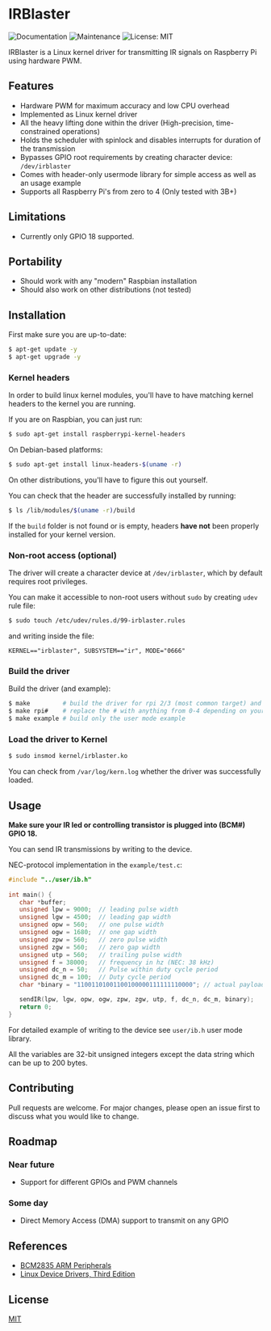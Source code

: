 # IRBlaster

<p>
  <img alt="Documentation" src="https://img.shields.io/badge/documentation-yes-brightgreen.svg" target="_blank" />
  <img alt="Maintenance" src="https://img.shields.io/badge/Maintained%3F-yes-green.svg" target="_blank" />
  <img alt="License: MIT" src="https://img.shields.io/badge/License-MIT-yellow.svg" target="_blank" />
</p>

IRBlaster is a Linux kernel driver for transmitting IR signals on Raspberry Pi using hardware PWM.


## Features
- Hardware PWM for maximum accuracy and low CPU overhead
- Implemented as Linux kernel driver
- All the heavy lifting done within the driver (High-precision, time-constrained operations)
- Holds the scheduler with spinlock and disables interrupts for duration of the transmission
- Bypasses GPIO root requirements by creating character device: `/dev/irblaster`
- Comes with header-only usermode library for simple access as well as an usage example
- Supports all Raspberry Pi's from zero to 4 (Only tested with 3B+)

## Limitations
- Currently only GPIO 18 supported.

## Portability
- Should work with any "modern" Raspbian installation
- Should also work on other distributions (not tested)

## Installation
First make sure you are up-to-date:
```bash
$ apt-get update -y
$ apt-get upgrade -y
```
### Kernel headers
In order to build linux kernel modules, you'll have to have matching kernel headers to the kernel you are running.

If you are on Raspbian, you can just run:

```bash
$ sudo apt-get install raspberrypi-kernel-headers
```
On Debian-based platforms:
```bash
$ sudo apt-get install linux-headers-$(uname -r)
```
On other distributions, you'll have to figure this out yourself.

You can check that the header are successfully installed by running:
```bash
$ ls /lib/modules/$(uname -r)/build
```
If the `build` folder is not found or is empty, headers **have not** been properly installed for your kernel version.

### Non-root access (optional)
The driver will create a character device at `/dev/irblaster`, which by default requires root privileges.

You can make it accessible to non-root users without `sudo` by creating `udev` rule file:
```bash
$ sudo touch /etc/udev/rules.d/99-irblaster.rules
```
and writing inside the file:
```
KERNEL=="irblaster", SUBSYSTEM=="ir", MODE="0666"
```

### Build the driver
Build the driver (and example):
```bash
$ make         # build the driver for rpi 2/3 (most common target) and user mode example
$ make rpi#    # replace the # with anything from 0-4 depending on your Raspberry Pi model.
$ make example # build only the user mode example
```

### Load the driver to Kernel
```bash
$ sudo insmod kernel/irblaster.ko
```
You can check from `/var/log/kern.log` whether the driver was successfully loaded.

## Usage
**Make sure your IR led or controlling transistor is plugged into (BCM#) GPIO 18.**

You can send IR transmissions by writing to the device.

NEC-protocol implementation in the `example/test.c`:

```C
#include "../user/ib.h"
 
int main() {
   char *buffer;
   unsigned lpw = 9000;  // leading pulse width
   unsigned lgw = 4500;  // leading gap width
   unsigned opw = 560;   // one pulse width
   unsigned ogw = 1680;  // one gap width 
   unsigned zpw = 560;   // zero pulse width
   unsigned zgw = 560;   // zero gap width
   unsigned utp = 560;   // trailing pulse width
   unsigned f = 38000;   // frequency in hz (NEC: 38 kHz)
   unsigned dc_n = 50;   // Pulse within duty cycle period
   unsigned dc_m = 100;  // Duty cycle period
   char *binary = "11001101001100100000111111110000"; // actual payload to be transmitted

   sendIR(lpw, lgw, opw, ogw, zpw, zgw, utp, f, dc_n, dc_m, binary);
   return 0;
}
```

For detailed example of writing to the device see `user/ib.h` user mode library.

All the variables are 32-bit unsigned integers except the data string which can be up to 200 bytes. 

## Contributing
Pull requests are welcome. For major changes, please open an issue first to discuss what you would like to change.

## Roadmap
### Near future
- Support for different GPIOs and PWM channels
### Some day
- Direct Memory Access (DMA) support to transmit on any GPIO

## References
- [BCM2835 ARM Peripherals](https://www.raspberrypi.org/app/uploads/2012/02/BCM2835-ARM-Peripherals.pdf)
- [Linux Device Drivers, Third Edition](https://lwn.net/Kernel/LDD3/)
## License
[MIT](https://choosealicense.com/licenses/mit/)
